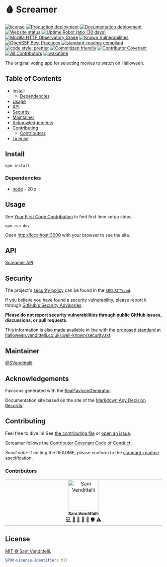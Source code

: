 # 🩸 Screamer<!-- omit in toc -->

[![license](https://img.shields.io/github/license/SVendittelli/screamer.svg)](LICENSE)
[![Production deployment](https://img.shields.io/github/deployments/SVendittelli/screamer/production?label=deploy)](https://github.com/SVendittelli/screamer/deployments/activity_log?environment=production)
[![Documentation deployment](https://img.shields.io/github/deployments/SVendittelli/screamer/github-pages?label=docs-deploy)](https://github.com/SVendittelli/screamer/deployments/activity_log?environment=github-pages)
[![Website status](https://img.shields.io/website/https/halloween.vendittelli.co.uk)](https://halloween.vendittelli.co.uk/)
[![Uptime Robot ratio (30 days)](https://img.shields.io/uptimerobot/ratio/m795811614-7df5f2fde9ddb5b3e00c28e1)](https://stats.uptimerobot.com/80zk0uXpKG/795811614)
[![Mozilla HTTP Observatory Grade](https://img.shields.io/mozilla-observatory/grade/halloween.vendittelli.co.uk?publish)](https://observatory.mozilla.org/analyze/halloween.vendittelli.co.uk)
[![Known Vulnerabilities](https://snyk.io/test/github/SVendittelli/screamer/badge.svg)](https://snyk.io/test/github/SVendittelli/screamer)
[![OpenSSF Best Practices](https://www.bestpractices.dev/projects/8226/badge)](https://www.bestpractices.dev/projects/8226)
[![standard-readme compliant](https://img.shields.io/badge/readme%20style-standard-brightgreen.svg)](https://github.com/RichardLitt/standard-readme)
[![code style: prettier](https://img.shields.io/badge/code_style-prettier-ff69b4.svg)](https://github.com/prettier/prettier)
[![Commitizen friendly](https://img.shields.io/badge/commitizen-friendly-brightgreen.svg)](http://commitizen.github.io/cz-cli/)
[![Contributor Covenant](https://img.shields.io/badge/Contributor%20Covenant-2.1-4baaaa.svg)](code_of_conduct.md)
[![All Contributors](https://img.shields.io/github/all-contributors/SVendittelli/screamer?color=ee8449)](#contributors)
[![wakatime](https://wakatime.com/badge/github/SVendittelli/screamer.svg)](https://wakatime.com/badge/github/SVendittelli/screamer)

The original voting app for selecting movies to watch on Halloween.

## Table of Contents<!-- omit in toc -->

- [Install](#install)
  - [Dependencies](#dependencies)
- [Usage](#usage)
- [API](#api)
- [Security](#security)
- [Maintainer](#maintainer)
- [Acknowledgements](#acknowledgements)
- [Contributing](#contributing)
  - [Contributors](#contributors)
- [License](#license)

## Install

```terminal
npm install
```

### Dependencies

- [node](https://nodejs.org/) - 20.x

## Usage

See [Your First Code Contribution](./CONTRIBUTING.md#your-first-code-contribution) to find first time setup steps.

```terminal
npm run dev
```

Open <http://localhost:3000> with your browser to see the site.

## API

[Screamer API](https://halloween.vendittelli.co.uk/swagger).

## Security

The project's [security policy](https://github.com/SVendittelli/screamer/security/policy) can be found in the [`SECURITY.md`](./SECURITY.md).

If you believe you have found a security vulnerability, please report it through [GitHub's Security Advisories](https://github.com/SVendittelli/screamer/security/advisories).

**Please do not report security vulnerabilities through public GitHub issues, discussions, or pull requests.**

This information is also made available in line with the [proposed standard](https://securitytxt.org/) at [halloween.vendittelli.co.uk/.well-known/security.txt](https://halloween.vendittelli.co.uk/.well-known/security.txt).

## Maintainer

[@SVendittelli](https://github.com/SVendittelli).

## Acknowledgements

Favicons generated with the [RealFaviconGenerator](https://realfavicongenerator.net/).

Documentation site based on the site of the [Markdown Any Decision Records](https://github.com/adr/madr).

## Contributing

Feel free to dive in! See [the contributing file](CONTRIBUTING.md) or [open an issue](https://github.com/RichardLitt/standard-readme/issues/new).

Screamer follows the [Contributor Covenant Code of Conduct](./CODE_OF_CONDUCT.md).

_Small note:_ If editing the README, please conform to the [standard-readme](https://github.com/RichardLitt/standard-readme) specification.

### Contributors

<!-- ALL-CONTRIBUTORS-LIST:START - Do not remove or modify this section -->
<!-- prettier-ignore-start -->
<!-- markdownlint-disable -->
<table>
  <tbody>
    <tr>
      <td align="center" valign="top" width="14.28%"><a href="https://github.com/SVendittelli"><img src="https://avatars.githubusercontent.com/u/17616742?v=4?s=100" width="100px;" alt="Sam Vendittelli"/><br /><sub><b>Sam Vendittelli</b></sub></a><br /><a href="#code-SVendittelli" title="Code">💻</a> <a href="#doc-SVendittelli" title="Documentation">📖</a> <a href="#design-SVendittelli" title="Design">🎨</a> <a href="#maintenance-SVendittelli" title="Maintenance">🚧</a> <a href="#projectManagement-SVendittelli" title="Project Management">📆</a> <a href="#security-SVendittelli" title="Security">🛡️</a> <a href="#test-SVendittelli" title="Tests">⚠️</a></td>
    </tr>
  </tbody>
</table>

<!-- markdownlint-restore -->
<!-- prettier-ignore-end -->

<!-- ALL-CONTRIBUTORS-LIST:END -->

## License

[MIT © Sam Vendittelli.](./LICENSE)

```yaml
SPDX-License-Identifier: MIT
```
